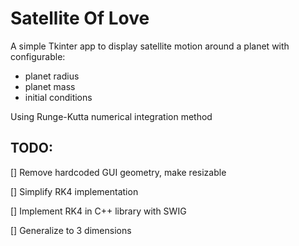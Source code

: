 # Satellite Of Love

A simple Tkinter app to display satellite motion around a planet with configurable:

* planet radius
* planet mass
* initial conditions

Using Runge-Kutta numerical integration method

## TODO:

[] Remove hardcoded GUI geometry, make resizable

[] Simplify RK4 implementation

[] Implement RK4 in C++ library with SWIG

[] Generalize to 3 dimensions
